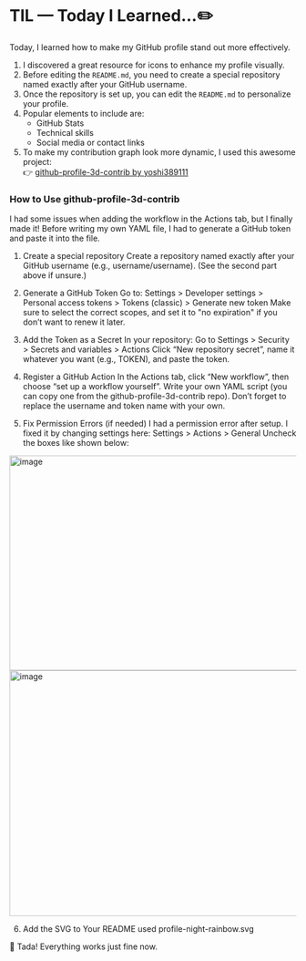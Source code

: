 # TIL — Today I Learned...✏️


Today, I learned how to make my GitHub profile stand out more effectively.

1. I discovered a great resource for icons to enhance my profile visually.
2. Before editing the `README.md`, you need to create a special repository named exactly after your GitHub username.
3. Once the repository is set up, you can edit the `README.md` to personalize your profile.
4. Popular elements to include are:
   - GitHub Stats
   - Technical skills
   - Social media or contact links
5. To make my contribution graph look more dynamic, I used this awesome project:  
   👉 [github-profile-3d-contrib by yoshi389111](https://github.com/yoshi389111/github-profile-3d-contrib)

### How to Use github-profile-3d-contrib
I had some issues when adding the workflow in the Actions tab, but I finally made it!
Before writing my own YAML file, I had to generate a GitHub token and paste it into the file.

1. Create a special repository
Create a repository named exactly after your GitHub username (e.g., username/username).
(See the second part above if unsure.)

2. Generate a GitHub Token
Go to:
Settings > Developer settings > Personal access tokens > Tokens (classic) > Generate new token
Make sure to select the correct scopes, and set it to "no expiration" if you don’t want to renew it later.

3. Add the Token as a Secret
In your repository:
Go to Settings > Security > Secrets and variables > Actions
Click “New repository secret”, name it whatever you want (e.g., TOKEN), and paste the token.

4. Register a GitHub Action
In the Actions tab, click “New workflow”, then choose “set up a workflow yourself”.
Write your own YAML script (you can copy one from the github-profile-3d-contrib repo).
Don’t forget to replace the username and token name with your own.

5. Fix Permission Errors (if needed)
I had a permission error after setup.
I fixed it by changing settings here:
Settings > Actions > General
Uncheck the boxes like shown below:

<img width="606" height="377" alt="image" src="https://github.com/user-attachments/assets/b641b4e1-67d2-42b6-8585-6cb91cf09062" /> <img width="576" height="431" alt="image" src="https://github.com/user-attachments/assets/2f4e1d69-0cff-4e18-bc5e-0b246e6941fc" />

6. Add the SVG to Your README
used profile-night-rainbow.svg

🎉 Tada! Everything works just fine now.
